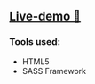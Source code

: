 ## <a href="https://abdo-hotel.netlify.app/" target="_blank">Live-demo 🚀</a>

### Tools used: 

<ul>
  <li>HTML5</li>
  <li>SASS Framework</li>
</ul>
